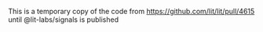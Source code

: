 This is a temporary copy of the code from https://github.com/lit/lit/pull/4615
until @lit-labs/signals is published
